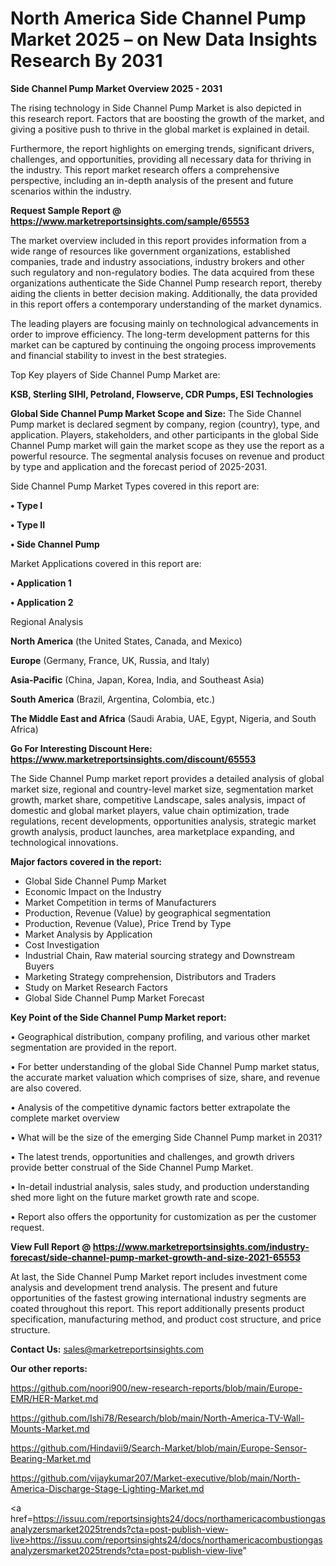 # North America Side Channel Pump Market 2025 – on New Data Insights Research By 2031

<Strong> Side Channel Pump Market Overview 2025 - 2031</strong>

The rising technology in Side Channel Pump Market is also depicted in this research report. Factors that are boosting the growth of the market, and giving a positive push to thrive in the global market is explained in detail.

Furthermore, the report highlights on emerging trends, significant drivers, challenges, and opportunities, providing all necessary data for thriving in the industry. This report market research offers a comprehensive perspective, including an in-depth analysis of the present and future scenarios within the industry.

<strong>Request Sample Report @ <a href=https://www.marketreportsinsights.com/sample/65553>https://www.marketreportsinsights.com/sample/65553</a></strong>

The market overview included in this report provides information from a wide range of resources like government organizations, established companies, trade and industry associations, industry brokers and other such regulatory and non-regulatory bodies. The data acquired from these organizations authenticate the Side Channel Pump research report, thereby aiding the clients in better decision making. Additionally, the data provided in this report offers a contemporary understanding of the market dynamics.

The leading players are focusing mainly on technological advancements in order to improve efficiency. The long-term development patterns for this market can be captured by continuing the ongoing process improvements and financial stability to invest in the best strategies.

Top Key players of Side Channel Pump Market are:

<strong>KSB, Sterling SIHI, Petroland, Flowserve, CDR Pumps, ESI Technologies</strong>

<strong><b>Global Side Channel Pump Market Scope and Size:</b></strong>
The Side Channel Pump market is declared segment by company, region (country), type, and application. Players, stakeholders, and other participants in the global Side Channel Pump market will gain the market scope as they use the report as a powerful resource. The segmental analysis focuses on revenue and product by type and application and the forecast period of 2025-2031.

Side Channel Pump Market Types covered in this report are:

<strong>• Type I

• Type II

• Side Channel Pump</strong>

Market Applications covered in this report are:

<strong>• Application 1

• Application 2</strong> 

Regional Analysis

<strong>North America</strong> (the United States, Canada, and Mexico)

<strong>Europe</strong> (Germany, France, UK, Russia, and Italy)

<strong>Asia-Pacific</strong> (China, Japan, Korea, India, and Southeast Asia)

<strong>South America</strong> (Brazil, Argentina, Colombia, etc.)

<strong>The Middle East and Africa</strong> (Saudi Arabia, UAE, Egypt, Nigeria, and South Africa)

<strong>Go For Interesting Discount Here: <a href=https://www.marketreportsinsights.com/discount/65553>https://www.marketreportsinsights.com/discount/65553</a></strong>

The Side Channel Pump market report provides a detailed analysis of global market size, regional and country-level market size, segmentation market growth, market share, competitive Landscape, sales analysis, impact of domestic and global market players, value chain optimization, trade regulations, recent developments, opportunities analysis, strategic market growth analysis, product launches, area marketplace expanding, and technological innovations.

<strong><b>Major factors covered in the report:</b></strong>
<ul>
  <li>Global Side Channel Pump Market </li>
  <li>Economic Impact on the Industry</li>
  <li>Market Competition in terms of Manufacturers</li>
  <li>Production, Revenue (Value) by geographical segmentation</li>
  <li>Production, Revenue (Value), Price Trend by Type</li>
  <li>Market Analysis by Application</li>
  <li>Cost Investigation</li>
  <li>Industrial Chain, Raw material sourcing strategy and Downstream Buyers</li>
  <li>Marketing Strategy comprehension, Distributors and Traders</li>
  <li>Study on Market Research Factors</li>
  <li>Global Side Channel Pump Market Forecast</li>
</ul>

<strong><b>Key Point of the Side Channel Pump Market report:</b></strong>

• Geographical distribution, company profiling, and various other market segmentation are provided in the report.

• For better understanding of the global Side Channel Pump market status, the accurate market valuation which comprises of size, share, and revenue are also covered.

• Analysis of the competitive dynamic factors better extrapolate the complete market overview

• What will be the size of the emerging Side Channel Pump market in 2031?

• The latest trends, opportunities and challenges, and growth drivers provide better construal of the Side Channel Pump Market.

• In-detail industrial analysis, sales study, and production understanding shed more light on the future market growth rate and scope.

• Report also offers the opportunity for customization as per the customer request.

<strong><b>View Full Report @ <a href=https://www.marketreportsinsights.com/industry-forecast/side-channel-pump-market-growth-and-size-2021-65553>https://www.marketreportsinsights.com/industry-forecast/side-channel-pump-market-growth-and-size-2021-65553</a></b></strong>


At last, the Side Channel Pump Market report includes investment come analysis and development trend analysis. The present and future opportunities of the fastest growing international industry segments are coated throughout this report. This report additionally presents product specification, manufacturing method, and product cost structure, and price structure.

<strong>Contact Us:</strong>
sales@marketreportsinsights.com

<strong>Our other reports:</strong>

<a href=https://github.com/noori900/new-research-reports/blob/main/Europe-EMR/HER-Market.md>https://github.com/noori900/new-research-reports/blob/main/Europe-EMR/HER-Market.md</a>

<a href=https://github.com/Ishi78/Research/blob/main/North-America-TV-Wall-Mounts-Market.md>https://github.com/Ishi78/Research/blob/main/North-America-TV-Wall-Mounts-Market.md</a>

<a href=https://github.com/Hindavii9/Search-Market/blob/main/Europe-Sensor-Bearing-Market.md>https://github.com/Hindavii9/Search-Market/blob/main/Europe-Sensor-Bearing-Market.md</a>

<a href=https://github.com/vijaykumar207/Market-executive/blob/main/North-America-Discharge-Stage-Lighting-Market.md>https://github.com/vijaykumar207/Market-executive/blob/main/North-America-Discharge-Stage-Lighting-Market.md</a>

<a href=https://issuu.com/reportsinsights24/docs/northamericacombustiongasanalyzersmarket2025trends?cta=post-publish-view-live>https://issuu.com/reportsinsights24/docs/northamericacombustiongasanalyzersmarket2025trends?cta=post-publish-view-live</a>"
